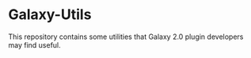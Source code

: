 # Galaxy-Utils
This repository contains some utilities that Galaxy 2.0 plugin developers may find useful.
